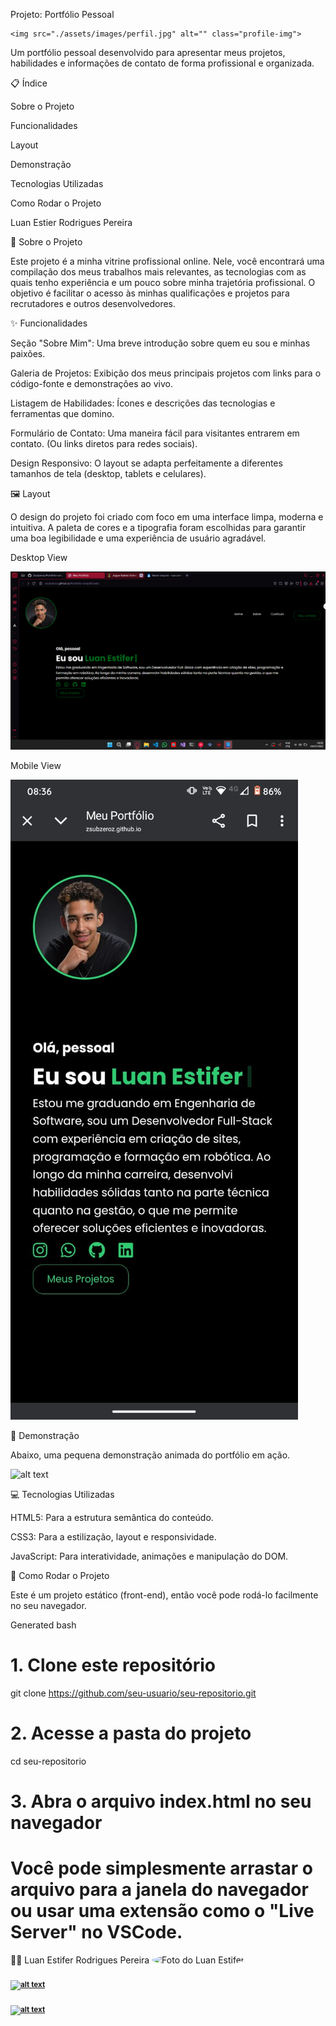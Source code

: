 Projeto: Portfólio Pessoal

<!doctype html>
<html>
    <head>
        <link rel="stylesheet" href="css/style.css">
    </head>
    <body></body>
</html>

    <img src="./assets/images/perfil.jpg" alt="" class="profile-img">

Um portfólio pessoal desenvolvido para apresentar meus projetos, habilidades e informações de contato de forma profissional e organizada.

📋 Índice

Sobre o Projeto

Funcionalidades

Layout

Demonstração

Tecnologias Utilizadas

Como Rodar o Projeto

Luan Estier Rodrigues Pereira

🎯 Sobre o Projeto

Este projeto é a minha vitrine profissional online. Nele, você encontrará uma compilação dos meus trabalhos mais relevantes, as tecnologias com as quais tenho experiência e um pouco sobre minha trajetória profissional. O objetivo é facilitar o acesso às minhas qualificações e projetos para recrutadores e outros desenvolvedores.

✨ Funcionalidades

Seção "Sobre Mim": Uma breve introdução sobre quem eu sou e minhas paixões.

Galeria de Projetos: Exibição dos meus principais projetos com links para o código-fonte e demonstrações ao vivo.

Listagem de Habilidades: Ícones e descrições das tecnologias e ferramentas que domino.

Formulário de Contato: Uma maneira fácil para visitantes entrarem em contato. (Ou links diretos para redes sociais).

Design Responsivo: O layout se adapta perfeitamente a diferentes tamanhos de tela (desktop, tablets e celulares).

🖼️ Layout

O design do projeto foi criado com foco em uma interface limpa, moderna e intuitiva. A paleta de cores e a tipografia foram escolhidas para garantir uma boa legibilidade e uma experiência de usuário agradável.

Desktop View

![alt text](./assets/images/desktop-view.png)


Mobile View

![alt text](./assets/images/mobile-view.jpg)


🎥 Demonstração

Abaixo, uma pequena demonstração animada do portfólio em ação.

![alt text](./assets/images/portfolio-demo.gif)


💻 Tecnologias Utilizadas

HTML5: Para a estrutura semântica do conteúdo.

CSS3: Para a estilização, layout e responsividade.

JavaScript: Para interatividade, animações e manipulação do DOM.

🚀 Como Rodar o Projeto

Este é um projeto estático (front-end), então você pode rodá-lo facilmente no seu navegador.

Generated bash
# 1. Clone este repositório
git clone https://github.com/seu-usuario/seu-repositorio.git

# 2. Acesse a pasta do projeto
cd seu-repositorio

# 3. Abra o arquivo index.html no seu navegador
# Você pode simplesmente arrastar o arquivo para a janela do navegador ou usar uma extensão como o "Live Server" no VSCode.

👨‍💻 Luan Estifer Rodrigues Pereira
<img style="border-radius: 50%;" src="https://avatars.githubusercontent.com/u/104192667?v=4" width="100px;" alt="Foto do Luan Estifer"/>
<br>
<a href="https://www.linkedin.com/in/luan-estifer-rodrigues-pereira-7577a2285/">
<br />
<sub><b>![alt text](https://img.shields.io/badge/LinkedIn-0077B5?style=for-the-badge&logo=linkedin&logoColor=white)</b></sub>
</a>
<br />
<a href="https://github.com/Zsubzeroz">
<br />
<sub><b>![alt text](https://img.shields.io/badge/GitHub-181717?style=for-the-badge&logo=github&logoColor=white)</b></sub>
</a>







<!-- Adicione seu link do GitHub -->
